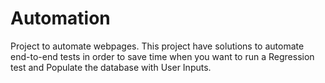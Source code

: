 # Automation
Project to automate webpages.
This project have solutions to automate end-to-end tests in order to save time when you want to run a Regression test and Populate the database with User Inputs.
